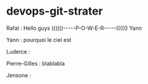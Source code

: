 # devops-git-strater

Rafal : Hello guys             ((((()-----P-O-W-E-R-----((((() Yann

Yann : pourquoi le ciel est 

Luderce :

Pierre-Gilles : blablabla

Jensone : 

